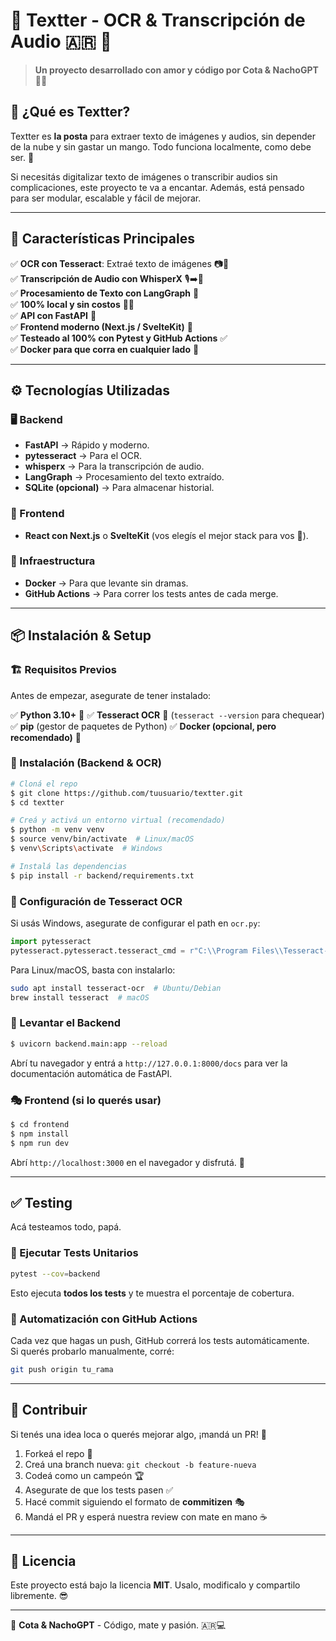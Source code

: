 # 📝 Textter - OCR & Transcripción de Audio 🇦🇷 🚀

> **Un proyecto desarrollado con amor y código por Cota & NachoGPT 🤖💙**

## 🤔 ¿Qué es Textter?

Textter es **la posta** para extraer texto de imágenes y audios, sin depender de la nube y sin gastar un mango. Todo funciona localmente, como debe ser. 💪

Si necesitás digitalizar texto de imágenes o transcribir audios sin complicaciones, este proyecto te va a encantar. Además, está pensado para ser modular, escalable y fácil de mejorar.

---

## 🎯 Características Principales

✅ **OCR con Tesseract**: Extraé texto de imágenes 📷📝  
✅ **Transcripción de Audio con WhisperX** 🎙️➡️📝  
✅ **Procesamiento de Texto con LangGraph** 🤖  
✅ **100% local y sin costos** 💸🚫  
✅ **API con FastAPI** 🚀  
✅ **Frontend moderno (Next.js / SvelteKit)** 🎨  
✅ **Testeado al 100% con Pytest y GitHub Actions** ✅  
✅ **Docker para que corra en cualquier lado** 🐳  

---

## ⚙️ Tecnologías Utilizadas

### 🖥️ Backend
- **FastAPI** → Rápido y moderno.
- **pytesseract** → Para el OCR.
- **whisperx** → Para la transcripción de audio.
- **LangGraph** → Procesamiento del texto extraído.
- **SQLite (opcional)** → Para almacenar historial.

### 🎨 Frontend
- **React con Next.js** o **SvelteKit** (vos elegís el mejor stack para vos 👀).

### 🐳 Infraestructura
- **Docker** → Para que levante sin dramas.
- **GitHub Actions** → Para correr los tests antes de cada merge.

---

## 📦 Instalación & Setup

### 🏗️ Requisitos Previos
Antes de empezar, asegurate de tener instalado:

✅ **Python 3.10+** 🐍
✅ **Tesseract OCR** 🧐 (`tesseract --version` para chequear)
✅ **pip** (gestor de paquetes de Python)
✅ **Docker (opcional, pero recomendado)** 🐳

### 🔧 Instalación (Backend & OCR)
```bash
# Cloná el repo
$ git clone https://github.com/tuusuario/textter.git
$ cd textter

# Creá y activá un entorno virtual (recomendado)
$ python -m venv venv
$ source venv/bin/activate  # Linux/macOS
$ venv\Scripts\activate  # Windows

# Instalá las dependencias
$ pip install -r backend/requirements.txt
```

### 📸 Configuración de Tesseract OCR
Si usás Windows, asegurate de configurar el path en `ocr.py`:
```python
import pytesseract
pytesseract.pytesseract.tesseract_cmd = r"C:\\Program Files\\Tesseract-OCR\\tesseract.exe"
```
Para Linux/macOS, basta con instalarlo:
```bash
sudo apt install tesseract-ocr  # Ubuntu/Debian
brew install tesseract  # macOS
```

### 🏃 Levantar el Backend
```bash
$ uvicorn backend.main:app --reload
```
Abrí tu navegador y entrá a `http://127.0.0.1:8000/docs` para ver la documentación automática de FastAPI.

### 🎭 Frontend (si lo querés usar)
```bash
$ cd frontend
$ npm install
$ npm run dev
```
Abrí `http://localhost:3000` en el navegador y disfrutá. 🎉

---

## ✅ Testing
Acá testeamos todo, papá.  

### 🧪 Ejecutar Tests Unitarios
```bash
pytest --cov=backend
```
Esto ejecuta **todos los tests** y te muestra el porcentaje de cobertura.

### 🔄 Automatización con GitHub Actions
Cada vez que hagas un push, GitHub correrá los tests automáticamente.  
Si querés probarlo manualmente, corré:
```bash
git push origin tu_rama
```

---

## 🎉 Contribuir
Si tenés una idea loca o querés mejorar algo, ¡mandá un PR! 🙌

1. Forkeá el repo 🍴
2. Creá una branch nueva: `git checkout -b feature-nueva`
3. Codeá como un campeón 🏆
4. Asegurate de que los tests pasen ✅
5. Hacé commit siguiendo el formato de **commitizen** 🎭
6. Mandá el PR y esperá nuestra review con mate en mano ☕

---

## 📜 Licencia
Este proyecto está bajo la licencia **MIT**. Usalo, modificalo y compartilo libremente. 😎

---

🚀 **Cota & NachoGPT** - Código, mate y pasión. 🇦🇷💻